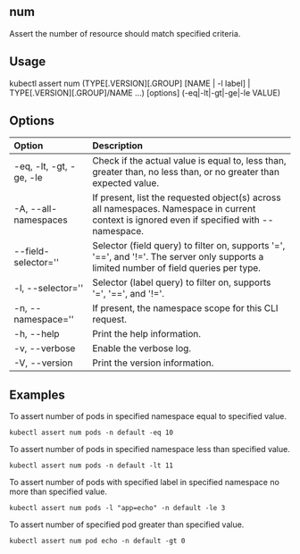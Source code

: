 ## num

Assert the number of resource should match specified criteria.

## Usage

kubectl assert num (TYPE[.VERSION][.GROUP] [NAME | -l label] | TYPE[.VERSION][.GROUP]/NAME ...) [options] (-eq|-lt|-gt|-ge|-le VALUE)

## Options

| Option                  | Description
|:------------------------|:-----------
| -eq, -lt, -gt, -ge, -le | Check if the actual value is equal to, less than, greater than, no less than, or no greater than expected value.
| -A, --all-namespaces    | If present, list the requested object(s) across all namespaces. Namespace in current context is ignored even if specified with --namespace.
|     --field-selector='' | Selector (field query) to filter on, supports '=', '==', and '!='. The server only supports a limited number of field queries per type.
| -l, --selector=''       | Selector (label query) to filter on, supports '=', '==', and '!='.
| -n, --namespace=''      | If present, the namespace scope for this CLI request.
| -h, --help              | Print the help information.
| -v, --verbose           | Enable the verbose log.
| -V, --version           | Print the version information.

## Examples

To assert number of pods in specified namespace equal to specified value.
```shell
kubectl assert num pods -n default -eq 10
```

To assert number of pods in specified namespace less than specified value.
```shell
kubectl assert num pods -n default -lt 11
```

To assert number of pods with specified label in specified namespace no more than specified value.
```shell
kubectl assert num pods -l "app=echo" -n default -le 3
```

To assert number of specified pod greater than specified value.
```shell
kubectl assert num pod echo -n default -gt 0
```
